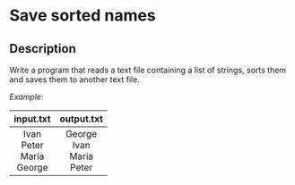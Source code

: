 # Save sorted names

## Description
Write a program that reads a text file containing a list of strings, sorts them and saves them to another text file.

_Example:_

|  input.txt | output.txt |
|:----------:|:----------:|
| Ivan <br> Peter <br> Maria <br> George | George <br> Ivan <br> Maria <br> Peter |


